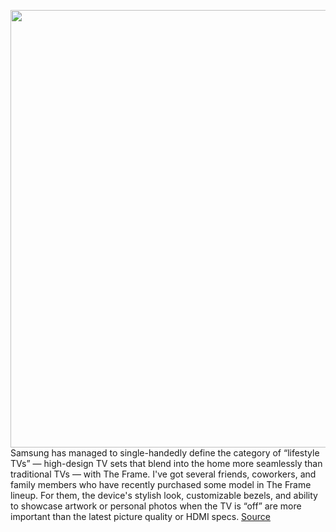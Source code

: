 <img src='https://cdn.vox-cdn.com/thumbor/r2tvfTOInyIhDynOmZrFyQEZgxM=/0x0:2040x1373/1200x800/filters:focal(857x524:1183x850)/cdn.vox-cdn.com/uploads/chorus_image/image/70340517/SamsungFrame2022.0.jpg' width='700px' /><br/>
Samsung has managed to single-handedly define the category of “lifestyle TVs” — high-design TV sets that blend into the home more seamlessly than traditional TVs — with The Frame. I've got several friends, coworkers, and family members who have recently purchased some model in The Frame lineup. For them, the device's stylish look, customizable bezels, and ability to showcase artwork or personal photos when the TV is “off” are more important than the latest picture quality or HDMI specs.
<a href='https://www.theverge.com/2022/1/2/22858577/samsung-frame-2022-tv-matte-antireflective-screen'> Source <a/>